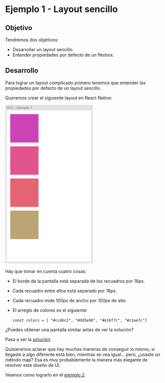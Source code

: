 # Ejemplo 1 - Layout sencillo

## Objetivo

Tendremos dos objetivos:
- Desarrollar un layout sencillo.
- Entender propiedades por defecto de un flexbox.

## Desarrollo

Para lograr un layout complicado primero tenemos que entender las propiedades por defecto de un layout sencillo.

Queremos crear el siguiente layout en React Native:

![Ejemplo 01](assets/Ejemplo-01.png)

Hay que tomar en cuenta cuatro cosas:

- El borde de la pantalla está separada de los recuadros por 16px.
- Cada recuadro entre ellos está separado por 16px.
- Cada recuadro mide 100px de ancho por 100px de alto.
- El arreglo de colores es el siguiente:

    `const colors = [ "#cc4bc2", "#dd5e98", "#e16f7c", "#c1ae7c"]`

¿Puedes obtener una pantalla similar antes de ver la solución?

Pasa a ver la [solución](./solucion.tsx).

Quisieramos aclarar que hay muchas maneras de conseguir lo mismo, si llegaste a algo diferente está bien, mientras se vea igual... pero, ¿usaste un método map? Esa es muy probablemente la manera más elegante de resolver este diseño de UI.

Veamos como lograrlo en el [ejemplo 2](../Ejemplo-02/README.md).
